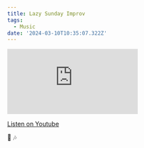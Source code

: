 ```yaml
---
title: Lazy Sunday Improv
tags:
  - Music
date: '2024-03-10T10:35:07.322Z'
---
```


<iframe src="https://www.youtube-nocookie.com/embed/LDLPpQ7evs8?modestbranding=1&showinfo=0&rel=0" title="YouTube video player" frameborder="0" allow="accelerometer; autoplay; encrypted-media; gyroscope; picture-in-picture;" allowfullscreen className="youtube_video"></iframe>

[Listen on Youtube](https://youtu.be/LDLPpQ7evs8)

🥱 🎶
